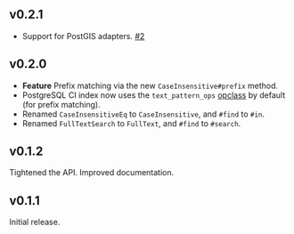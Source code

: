 ## v0.2.1

* Support for PostGIS adapters.
  [#2](https://github.com/thredded/db_text_search/issues/2)

## v0.2.0

* **Feature** Prefix matching via the new `CaseInsensitive#prefix` method.
* PostgreSQL CI index now uses the `text_pattern_ops` [opclass] by default (for prefix matching).
* Renamed `CaseInsensitiveEq` to `CaseInsensitive`, and `#find` to `#in`.
* Renamed `FullTextSearch` to `FullText`, and `#find` to `#search`.

[opclass]: http://www.postgresql.org/docs/9.5/static/indexes-opclass.html

## v0.1.2

Tightened the API. Improved documentation.

## v0.1.1

Initial release.
